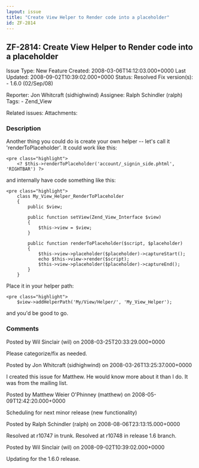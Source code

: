 ```yaml
---
layout: issue
title: "Create View Helper to Render code into a placeholder"
id: ZF-2814
---
```


ZF-2814: Create View Helper to Render code into a placeholder
-------------------------------------------------------------

 Issue Type: New Feature Created: 2008-03-06T14:12:03.000+0000 Last Updated: 2008-09-02T10:39:02.000+0000 Status: Resolved Fix version(s): - 1.6.0 (02/Sep/08)
 
 Reporter:  Jon Whitcraft (sidhighwind)  Assignee:  Ralph Schindler (ralph)  Tags: - Zend\_View
 
 Related issues: 
 Attachments: 
### Description

Another thing you could do is create your own helper -- let's call it 'renderToPlaceholder'. It could work like this:

 
    <pre class="highlight">
        <? $this->renderToPlaceholder('account/_signin_side.phtml', 'RIGHTBAR') ?>


and internally have code something like this:

 
    <pre class="highlight">
        class My_View_Helper_RenderToPlaceholder
        {
            public $view;
    
            public function setView(Zend_View_Interface $view)
            {
                $this->view = $view;
            }
    
            public function renderToPlaceholder($script, $placeholder)
            {
                $this->view->placeholder($placeholder)->captureStart();
                echo $this->view->render($script);
                $this->view->placeholder($placeholder)->captureEnd();
            }
        }


Place it in your helper path:

 
    <pre class="highlight">
        $view->addHelperPath('My/View/Helper/', 'My_View_Helper');


and you'd be good to go.

 

 

### Comments

Posted by Wil Sinclair (wil) on 2008-03-25T20:33:29.000+0000

Please categorize/fix as needed.

 

 

Posted by Jon Whitcraft (sidhighwind) on 2008-03-26T13:25:37.000+0000

I created this issue for Matthew. He would know more about it than I do. It was from the mailing list.

 

 

Posted by Matthew Weier O'Phinney (matthew) on 2008-05-09T12:42:20.000+0000

Scheduling for next minor release (new functionality)

 

 

Posted by Ralph Schindler (ralph) on 2008-08-06T23:13:15.000+0000

Resolved at r10747 in trunk. Resolved at r10748 in release 1.6 branch.

 

 

Posted by Wil Sinclair (wil) on 2008-09-02T10:39:02.000+0000

Updating for the 1.6.0 release.

 

 